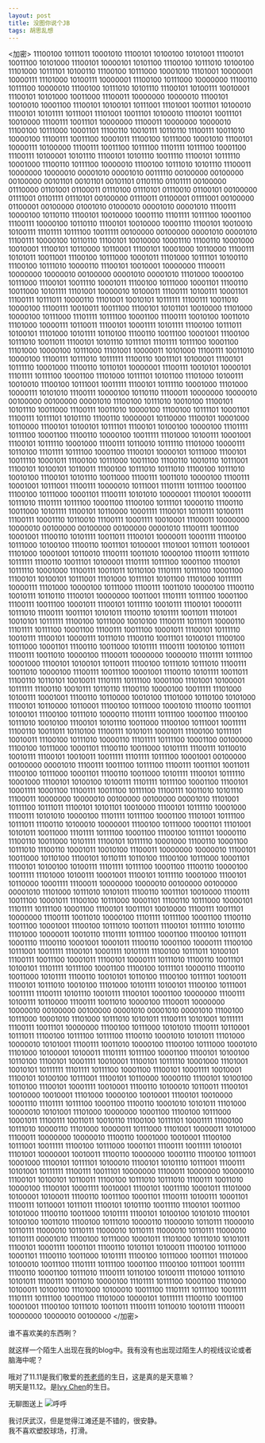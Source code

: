 ```yaml
---
layout: post
title: 没图你说个JB
tags: 胡思乱想
---
```

<加密>
11100100 10111011 10001010 11100101 10100100 10101001 11100101 10011100 10101000 11100101 10000101 10101100 11100100 10111010 10100100 11101000 10111101 10100110 11100100 10111000 10001010 11101001 10000001 10000111 11101000 10100111 10000001 11100100 10111000 10000000 11100110 10111100 10000010 11100100 10111010 10101110 11100101 10100111 10010001 11100101 10101000 10011000 11100011 10000000 10000010 11100101 10010010 10001100 11100101 10100101 10111001 11101001 10011101 10100010 11100101 10101111 10111001 11101001 10011101 10100010 11100101 10011101 10010000 11100111 10011101 10000000 11100011 10000000 10000010 11100100 10111000 10001101 11100110 10010111 10110110 11100111 10011010 10000100 11100111 10011100 10001011 11100100 10111000 10001010 11100101 10000111 10100000 11100111 10011100 10111100 11101111 10111100 10001100 11100111 10100001 10101110 11100101 10101110 10011110 11100101 10111110 10001000 11100110 10111100 10000010 11100100 10111010 10101110 11100011 10000000 10000010 00001010 00001010 00111110 00100000 00100000 00100000 00101101 00101101 00101101 01101110 01101111 00100000 01110000 01101001 01100011 01110100 01110101 01110010 01100101 00100000 01111001 01101111 01110101 00100000 01110011 01100001 01111001 00100000 01100001 00100000 01001010 01000010 00001010 00001010 11100111 10000100 10110110 11100101 10010000 10001110 11101111 10111100 10001100 11100111 10000100 10110110 11100101 10010000 10001110 11100101 10010010 10100111 11101111 10111100 10011111 00100000 00100000 00001010 00001010 11100111 10000100 10110110 11100101 10010000 10001110 11100110 10001000 10010001 11100101 10110000 10110001 11100101 10001000 10110000 11100111 10101011 10011001 11100100 10111000 10001011 11101000 10111101 10100110 11100100 10111010 10000110 11100101 10010001 10000000 11100011 10000000 10000010 00100000 00001010 00001010 11101000 10000100 10111000 11100101 10011110 10001011 11100100 10111000 10001101 11100110 10011000 10101111 11101001 10000010 10100011 11100111 10100111 10001101 11100111 10111011 10000110 11101001 10010101 10111111 11100111 10011010 10000100 11100111 10010011 10011100 11100101 10101101 10010000 11101000 10000100 10111000 11101111 10111100 10001100 11100111 10010100 10011010 11101000 10000111 10110011 11100101 10001111 10101111 11100100 10111011 10100101 11101000 10101111 10110100 11100110 10011100 10001001 11100100 10111010 10011011 11100101 10101110 10111101 11101111 10111100 10001100 11101000 10000100 10111000 11101001 10000011 10101000 11100111 10011010 10000100 11100111 10111010 10111111 11100110 10011101 10100001 11100101 10111110 10001000 11100110 10110101 10000001 11100111 10010101 10000101 11101111 10111100 10001100 11101000 10111101 10101100 11101000 10100111 10010010 11100100 10111001 10011111 11100101 10111110 10001000 11101000 10000111 10101010 11100111 10000100 10110110 11100011 10000000 10000010 00100000 00100000 00001010 11100100 10111010 10010100 11100101 10101110 10011000 11100111 10011010 10000100 11100100 10111101 10001101 11100111 10111101 10101110 11100110 10000001 10110000 11100101 10001000 10110000 11100101 10100101 10111101 11100101 10100100 10000100 11101111 10111100 10001100 11100110 10000100 10011111 11101000 10100111 10001001 11100101 10111110 10001000 11100111 10110010 10111110 11101000 10000111 10110100 11101111 10111100 10001100 11100101 10000101 10111000 11100101 10011110 10001011 11100100 10111000 10011100 11100110 10010110 10111001 11100101 10100101 10110011 11100100 10111010 10111010 11100100 10111010 10010100 11100101 10101110 10011000 11100111 10011010 10000100 11100111 10001001 10111001 11100111 10000010 10111001 11101111 10111100 10001100 11100100 10111000 10001101 11100111 10101010 10000001 11100101 10000111 10111010 11101111 10111100 10001100 11100100 10111101 10000110 11100110 10011000 10101111 11100101 10110000 10001111 11100101 10110111 10100111 11100111 10001110 10110010 11100111 10001111 10010001 11100011 10000000 10000010 00100000 00100000 00100000 00001010 11100111 10011100 10001001 11100110 10101111 10011011 11100101 10000011 10001111 11100100 10111000 10100100 11100110 10011101 10100001 11101001 10111011 10010001 11101000 10001001 10110010 11100111 10011010 10000100 11100111 10111010 10111111 11100110 10011101 10100001 11101111 10111100 10001100 11100101 10111110 10001000 11100111 10011011 10110100 11101111 10111100 10001100 11100101 10100101 10111001 11101000 10111101 10101100 11101000 10111111 10000111 11101000 10000100 10111000 11100111 10011010 10000100 11100110 10010111 10110110 11100101 10000000 10011001 11101111 10111100 10001100 11100111 10011100 10001011 11100101 10111110 10010111 11100101 10000111 10111010 11100111 10011101 10101011 11100110 10101111 10011011 11101001 10010101 10111111 11100100 10111000 10010100 11100111 10111011 10000110 11101111 10111100 10001100 11100111 10011100 10001011 11100101 10111110 10010111 11100101 10000111 10111010 11100110 10011101 10100101 11100100 10111000 10001101 11100110 10011000 10101111 11100111 10010100 10111011 11100111 10011010 10000100 11100011 10000000 10000010 11101111 10111100 10001000 11100101 10100101 10110011 11100100 10111010 10111010 11100111 10011010 10000100 11100111 10011100 10001001 11100110 10101111 10011011 11100110 10110101 10010011 11101111 10111100 10001100 11101001 10100001 10111111 11100110 10010111 10110110 11100110 10000100 10011111 11101000 10100111 10001001 11100110 10110000 10010100 11101000 10110100 10101000 11100101 10110000 10110001 11100100 10111000 10001010 11100110 10011101 10100101 11100100 10111010 10000110 11101111 10111100 10001100 11100100 10111010 10010100 11100101 10101110 10011000 11100100 10111001 10011111 11100110 10011011 10110100 11100111 10101011 10001011 11100100 10111101 10010011 11100100 10111010 10000110 11101111 10111100 10001100 00100000 11100100 10111000 10001101 11100110 10011000 10101111 11100111 10110010 10010111 11100101 10010011 10011111 11101111 10111100 10001001 00100000 00100000 00001010 11100111 10011100 10111100 11100111 10011101 10011011 11100100 10111000 10001101 11100110 10011000 10101111 11100101 10111110 10001000 11100101 10100100 10100111 11101111 10111100 10001100 11100101 10001111 10001100 11100111 10011100 10111100 11100111 10011010 10101110 11100011 10000000 10000010 00100000 00100000 00001010 11101001 10111100 10111011 11100101 10101101 10010000 11100101 10111110 10001000 11100111 10101010 10000100 11101111 10111100 10001100 11101001 10111100 10111011 11100110 10100010 10000001 11100100 10111000 10001101 11101001 10101011 10011000 11101111 10111100 10001100 11100100 10111101 10000110 11100110 10011000 10101111 11100101 10111110 10001000 11100110 10001100 10111010 11100110 10001011 10010100 11100011 10000000 10000010 11100101 10011000 10110100 11100101 10110111 10110100 11100100 10111000 10001101 11100101 10100100 10100111 11101111 10111100 10001100 11100110 10000100 10011111 11101000 10100111 10001001 11100101 10111110 10001000 11100101 10110000 10001111 11100011 10000000 10000010 00100000 00100000 00001010 11101000 10111010 10101011 11100110 10011101 10010000 11100111 10011100 10001011 11100100 10111000 10001101 11100110 10111000 10000101 11101111 10111100 10001100 11100101 10011101 10010000 11100111 10011101 10000000 11100111 10011010 10000100 11101111 10111100 10001100 11100110 10011100 10001001 11100100 10111010 10011011 11100101 10111110 10101110 11101000 10000011 10010110 11101111 10111100 10001100 11100100 10111011 10001110 11100110 10001001 10001011 11100110 10001100 10000111 11100100 10111001 10011111 11100101 10001111 10101111 11100100 10111011 10100101 11100111 10011100 10001011 11100101 10000111 10111010 11100110 10011101 10100101 11101111 10111100 10001100 11100100 10111101 10000110 11100110 10011000 10101111 11100110 10010101 10110100 11100100 10111101 10010011 11100101 10111010 10010100 11101000 10101111 10100101 11100100 10111001 10011111 11100111 10101110 10010111 11100101 10001100 10000000 11100111 10100111 10110000 11100111 10011010 10000100 11100011 10000000 10000010 00100000 00100000 00001010 00001010 00001010 11100100 10111000 10001010 11101000 10111010 10101011 11100111 10101001 10111111 11100111 10011101 10000000 11100100 10111000 10101010 11100111 10110001 10111011 11100100 10111100 10111100 11100110 10001010 10101011 11101000 10000010 10101001 11100111 10011010 10000100 11100100 10111000 10001010 11101000 10100001 10100011 11101111 10111100 10001100 11100101 10100100 10110100 11100101 10001111 10010001 11100101 10111110 10001000 11101001 10010101 10111111 11101111 10111100 10001100 11100101 10001111 10010001 11100101 10100100 10111001 11100101 10110000 10000110 11100101 10100100 10110100 11100101 10001111 10010001 11100110 10100010 10110011 11100101 10010000 10010001 11101000 10000100 10010001 11100101 10010000 10001110 11101111 10111100 10001100 11100110 10001010 10101011 11101000 10000010 10101001 11101000 10000000 10001100 11100100 10111000 10001011 11100111 10011011 10010110 11100100 10111101 10001111 11100100 10111010 10000110 11101000 10000011 10111000 11101001 10000011 10101000 11100011 10000000 10000010 11100110 10001000 10010001 11100100 10111001 10011111 11100100 10111000 10001101 11100111 10011111 10100101 11101001 10000001 10010011 11100110 10000000 10001110 11100100 10111001 10001000 11100101 10111101 10100010 11100101 10101110 10111001 11100111 10101001 10111111 11100111 10011101 10000000 11100011 10000000 10000010 11100101 10100101 10110011 11100100 10111010 10111010 11100111 10011010 10000100 11100101 10001111 10010001 11100101 10011110 10001011 11101000 10100001 10100011 11100110 10011100 10001101 11100111 10100111 10001101 11100111 10110001 10111011 11100101 10101110 10011110 11100101 10011100 10101000 11100110 10011000 10101111 11100101 10100100 10101010 11100101 10100100 10011010 11100100 10111010 10000110 11000010 10110111 11000010 10110111 11000010 10110111 11000010 10110111 11000010 10110111 11000010 10110111 00001010 11100100 10111000 10001011 11101000 10111010 10101011 11100101 10001111 10001101 11100110 10101101 10100011 11100100 10111000 10001101 11100110 10011000 10101111 11100100 10111000 10011101 11101000 10100010 10011100 11101111 10111100 10001100 11100100 10111001 10011111 11100110 10001100 10111010 11100111 10110100 10100111 11101000 10111010 10101011 11100111 10011010 10000100 11101111 10111100 10001100 11101000 10100011 10100100 11101000 10100010 10011100 11101111 10111100 10011111 11101111 10111100 10001100 11101000 10000101 10111111 11100110 10011100 10001001 11100100 10111010 10011011 11100111 10110010 10010111 11100011 10000000 10000010 00100000
</加密>

谁不喜欢美的东西咧？

就这样一个陌生人出现在我的blog中。我有没有也出现过陌生人的视线议论或者脑海中呢？

哦对了11.11是我们敬爱的[苍老师](http://www.weibo.com/u/1739928273)的生日，这是真的是天意嘛？  
明天是11.12。是[Ivy Chen](http://www.weibo.com/dafachen)的生日。


无聊图送上
![呼呼](https://h.xavierskip.com:42049/i/6fcee2b62ae096c5f2704b75cd1b7f4ff95f59070a3791424f20293bec70e835.jpg)


我讨厌武汉，但是觉得江滩还是不错的，很安静。  
我不喜欢塑胶球场，打滑。 

